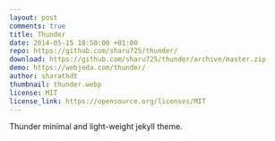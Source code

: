 ```yaml
---
layout: post
comments: true
title: Thunder
date: 2014-05-15 18:50:00 +01:00
repo: https://github.com/sharu725/thunder/
download: https://github.com/sharu725/thunder/archive/master.zip
demo: https://webjeda.com/thunder/
author: sharathdt
thumbnail: thunder.webp
license: MIT
license_link: https://opensource.org/licenses/MIT
---
```


Thunder minimal and light-weight jekyll theme.
